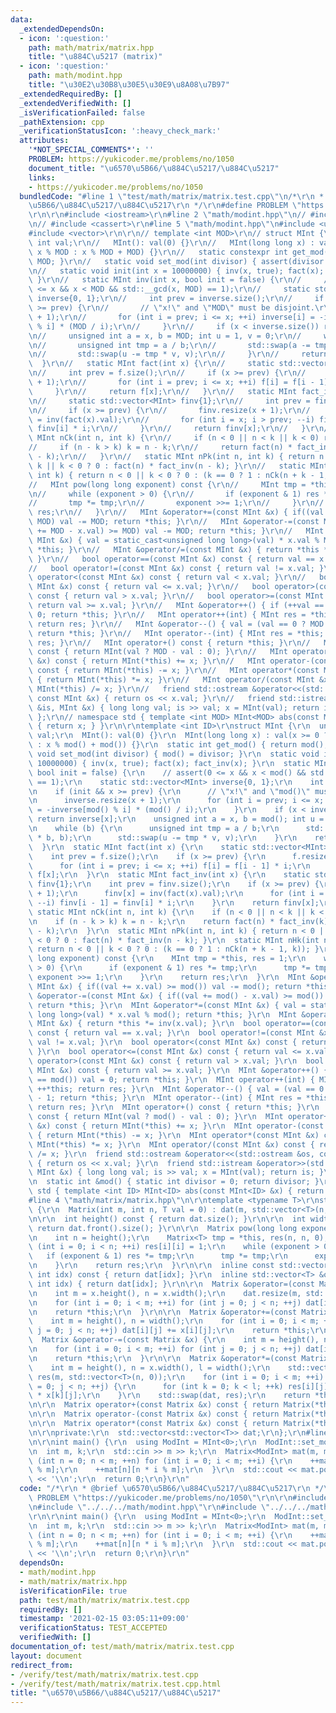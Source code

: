 ```yaml
---
data:
  _extendedDependsOn:
  - icon: ':question:'
    path: math/matrix/matrix.hpp
    title: "\u884C\u5217 (matrix)"
  - icon: ':question:'
    path: math/modint.hpp
    title: "\u30E2\u30B8\u30E5\u30E9\u8A08\u7B97"
  _extendedRequiredBy: []
  _extendedVerifiedWith: []
  _isVerificationFailed: false
  _pathExtension: cpp
  _verificationStatusIcon: ':heavy_check_mark:'
  attributes:
    '*NOT_SPECIAL_COMMENTS*': ''
    PROBLEM: https://yukicoder.me/problems/no/1050
    document_title: "\u6570\u5B66/\u884C\u5217/\u884C\u5217"
    links:
    - https://yukicoder.me/problems/no/1050
  bundledCode: "#line 1 \"test/math/matrix/matrix.test.cpp\"\n/*\r\n * @brief \u6570\
    \u5B66/\u884C\u5217/\u884C\u5217\r\n */\r\n#define PROBLEM \"https://yukicoder.me/problems/no/1050\"\
    \r\n\r\n#include <iostream>\r\n#line 2 \"math/modint.hpp\"\n// #include <algorithm>\r\
    \n// #include <cassert>\r\n#line 5 \"math/modint.hpp\"\n#include <utility>\r\n\
    #include <vector>\r\n\r\n// template <int MOD>\r\n// struct MInt {\r\n//   unsigned\
    \ int val;\r\n//   MInt(): val(0) {}\r\n//   MInt(long long x) : val(x >= 0 ?\
    \ x % MOD : x % MOD + MOD) {}\r\n//   static constexpr int get_mod() { return\
    \ MOD; }\r\n//   static void set_mod(int divisor) { assert(divisor == MOD); }\r\
    \n//   static void init(int x = 10000000) { inv(x, true); fact(x); fact_inv(x);\
    \ }\r\n//   static MInt inv(int x, bool init = false) {\r\n//     // assert(0\
    \ <= x && x < MOD && std::__gcd(x, MOD) == 1);\r\n//     static std::vector<MInt>\
    \ inverse{0, 1};\r\n//     int prev = inverse.size();\r\n//     if (init && x\
    \ >= prev) {\r\n//       // \"x!\" and \"MOD\" must be disjoint.\r\n//       inverse.resize(x\
    \ + 1);\r\n//       for (int i = prev; i <= x; ++i) inverse[i] = -inverse[MOD\
    \ % i] * (MOD / i);\r\n//     }\r\n//     if (x < inverse.size()) return inverse[x];\r\
    \n//     unsigned int a = x, b = MOD; int u = 1, v = 0;\r\n//     while (b) {\r\
    \n//       unsigned int tmp = a / b;\r\n//       std::swap(a -= tmp * b, b);\r\
    \n//       std::swap(u -= tmp * v, v);\r\n//     }\r\n//     return u;\r\n// \
    \  }\r\n//   static MInt fact(int x) {\r\n//     static std::vector<MInt> f{1};\r\
    \n//     int prev = f.size();\r\n//     if (x >= prev) {\r\n//       f.resize(x\
    \ + 1);\r\n//       for (int i = prev; i <= x; ++i) f[i] = f[i - 1] * i;\r\n//\
    \     }\r\n//     return f[x];\r\n//   }\r\n//   static MInt fact_inv(int x) {\r\
    \n//     static std::vector<MInt> finv{1};\r\n//     int prev = finv.size();\r\
    \n//     if (x >= prev) {\r\n//       finv.resize(x + 1);\r\n//       finv[x]\
    \ = inv(fact(x).val);\r\n//       for (int i = x; i > prev; --i) finv[i - 1] =\
    \ finv[i] * i;\r\n//     }\r\n//     return finv[x];\r\n//   }\r\n//   static\
    \ MInt nCk(int n, int k) {\r\n//     if (n < 0 || n < k || k < 0) return 0;\r\n\
    //     if (n - k > k) k = n - k;\r\n//     return fact(n) * fact_inv(k) * fact_inv(n\
    \ - k);\r\n//   }\r\n//   static MInt nPk(int n, int k) { return n < 0 || n <\
    \ k || k < 0 ? 0 : fact(n) * fact_inv(n - k); }\r\n//   static MInt nHk(int n,\
    \ int k) { return n < 0 || k < 0 ? 0 : (k == 0 ? 1 : nCk(n + k - 1, k)); }\r\n\
    //   MInt pow(long long exponent) const {\r\n//     MInt tmp = *this, res = 1;\r\
    \n//     while (exponent > 0) {\r\n//       if (exponent & 1) res *= tmp;\r\n\
    //       tmp *= tmp;\r\n//       exponent >>= 1;\r\n//     }\r\n//     return\
    \ res;\r\n//   }\r\n//   MInt &operator+=(const MInt &x) { if((val += x.val) >=\
    \ MOD) val -= MOD; return *this; }\r\n//   MInt &operator-=(const MInt &x) { if((val\
    \ += MOD - x.val) >= MOD) val -= MOD; return *this; }\r\n//   MInt &operator*=(const\
    \ MInt &x) { val = static_cast<unsigned long long>(val) * x.val % MOD; return\
    \ *this; }\r\n//   MInt &operator/=(const MInt &x) { return *this *= inv(x.val);\
    \ }\r\n//   bool operator==(const MInt &x) const { return val == x.val; }\r\n\
    //   bool operator!=(const MInt &x) const { return val != x.val; }\r\n//   bool\
    \ operator<(const MInt &x) const { return val < x.val; }\r\n//   bool operator<=(const\
    \ MInt &x) const { return val <= x.val; }\r\n//   bool operator>(const MInt &x)\
    \ const { return val > x.val; }\r\n//   bool operator>=(const MInt &x) const {\
    \ return val >= x.val; }\r\n//   MInt &operator++() { if (++val == MOD) val =\
    \ 0; return *this; }\r\n//   MInt operator++(int) { MInt res = *this; ++*this;\
    \ return res; }\r\n//   MInt &operator--() { val = (val == 0 ? MOD : val) - 1;\
    \ return *this; }\r\n//   MInt operator--(int) { MInt res = *this; --*this; return\
    \ res; }\r\n//   MInt operator+() const { return *this; }\r\n//   MInt operator-()\
    \ const { return MInt(val ? MOD - val : 0); }\r\n//   MInt operator+(const MInt\
    \ &x) const { return MInt(*this) += x; }\r\n//   MInt operator-(const MInt &x)\
    \ const { return MInt(*this) -= x; }\r\n//   MInt operator*(const MInt &x) const\
    \ { return MInt(*this) *= x; }\r\n//   MInt operator/(const MInt &x) const { return\
    \ MInt(*this) /= x; }\r\n//   friend std::ostream &operator<<(std::ostream &os,\
    \ const MInt &x) { return os << x.val; }\r\n//   friend std::istream &operator>>(std::istream\
    \ &is, MInt &x) { long long val; is >> val; x = MInt(val); return is; }\r\n//\
    \ };\r\n// namespace std { template <int MOD> MInt<MOD> abs(const MInt<MOD> &x)\
    \ { return x; } }\r\n\r\ntemplate <int ID>\r\nstruct MInt {\r\n  unsigned int\
    \ val;\r\n  MInt(): val(0) {}\r\n  MInt(long long x) : val(x >= 0 ? x % mod()\
    \ : x % mod() + mod()) {}\r\n  static int get_mod() { return mod(); }\r\n  static\
    \ void set_mod(int divisor) { mod() = divisor; }\r\n  static void init(int x =\
    \ 10000000) { inv(x, true); fact(x); fact_inv(x); }\r\n  static MInt inv(int x,\
    \ bool init = false) {\r\n    // assert(0 <= x && x < mod() && std::__gcd(x, mod())\
    \ == 1);\r\n    static std::vector<MInt> inverse{0, 1};\r\n    int prev = inverse.size();\r\
    \n    if (init && x >= prev) {\r\n      // \"x!\" and \"mod()\" must be disjoint.\r\
    \n      inverse.resize(x + 1);\r\n      for (int i = prev; i <= x; ++i) inverse[i]\
    \ = -inverse[mod() % i] * (mod() / i);\r\n    }\r\n    if (x < inverse.size())\
    \ return inverse[x];\r\n    unsigned int a = x, b = mod(); int u = 1, v = 0;\r\
    \n    while (b) {\r\n      unsigned int tmp = a / b;\r\n      std::swap(a -= tmp\
    \ * b, b);\r\n      std::swap(u -= tmp * v, v);\r\n    }\r\n    return u;\r\n\
    \  }\r\n  static MInt fact(int x) {\r\n    static std::vector<MInt> f{1};\r\n\
    \    int prev = f.size();\r\n    if (x >= prev) {\r\n      f.resize(x + 1);\r\n\
    \      for (int i = prev; i <= x; ++i) f[i] = f[i - 1] * i;\r\n    }\r\n    return\
    \ f[x];\r\n  }\r\n  static MInt fact_inv(int x) {\r\n    static std::vector<MInt>\
    \ finv{1};\r\n    int prev = finv.size();\r\n    if (x >= prev) {\r\n      finv.resize(x\
    \ + 1);\r\n      finv[x] = inv(fact(x).val);\r\n      for (int i = x; i > prev;\
    \ --i) finv[i - 1] = finv[i] * i;\r\n    }\r\n    return finv[x];\r\n  }\r\n \
    \ static MInt nCk(int n, int k) {\r\n    if (n < 0 || n < k || k < 0) return 0;\r\
    \n    if (n - k > k) k = n - k;\r\n    return fact(n) * fact_inv(k) * fact_inv(n\
    \ - k);\r\n  }\r\n  static MInt nPk(int n, int k) { return n < 0 || n < k || k\
    \ < 0 ? 0 : fact(n) * fact_inv(n - k); }\r\n  static MInt nHk(int n, int k) {\
    \ return n < 0 || k < 0 ? 0 : (k == 0 ? 1 : nCk(n + k - 1, k)); }\r\n  MInt pow(long\
    \ long exponent) const {\r\n    MInt tmp = *this, res = 1;\r\n    while (exponent\
    \ > 0) {\r\n      if (exponent & 1) res *= tmp;\r\n      tmp *= tmp;\r\n     \
    \ exponent >>= 1;\r\n    }\r\n    return res;\r\n  }\r\n  MInt &operator+=(const\
    \ MInt &x) { if((val += x.val) >= mod()) val -= mod(); return *this; }\r\n  MInt\
    \ &operator-=(const MInt &x) { if((val += mod() - x.val) >= mod()) val -= mod();\
    \ return *this; }\r\n  MInt &operator*=(const MInt &x) { val = static_cast<unsigned\
    \ long long>(val) * x.val % mod(); return *this; }\r\n  MInt &operator/=(const\
    \ MInt &x) { return *this *= inv(x.val); }\r\n  bool operator==(const MInt &x)\
    \ const { return val == x.val; }\r\n  bool operator!=(const MInt &x) const { return\
    \ val != x.val; }\r\n  bool operator<(const MInt &x) const { return val < x.val;\
    \ }\r\n  bool operator<=(const MInt &x) const { return val <= x.val; }\r\n  bool\
    \ operator>(const MInt &x) const { return val > x.val; }\r\n  bool operator>=(const\
    \ MInt &x) const { return val >= x.val; }\r\n  MInt &operator++() { if (++val\
    \ == mod()) val = 0; return *this; }\r\n  MInt operator++(int) { MInt res = *this;\
    \ ++*this; return res; }\r\n  MInt &operator--() { val = (val == 0 ? mod() : val)\
    \ - 1; return *this; }\r\n  MInt operator--(int) { MInt res = *this; --*this;\
    \ return res; }\r\n  MInt operator+() const { return *this; }\r\n  MInt operator-()\
    \ const { return MInt(val ? mod() - val : 0); }\r\n  MInt operator+(const MInt\
    \ &x) const { return MInt(*this) += x; }\r\n  MInt operator-(const MInt &x) const\
    \ { return MInt(*this) -= x; }\r\n  MInt operator*(const MInt &x) const { return\
    \ MInt(*this) *= x; }\r\n  MInt operator/(const MInt &x) const { return MInt(*this)\
    \ /= x; }\r\n  friend std::ostream &operator<<(std::ostream &os, const MInt &x)\
    \ { return os << x.val; }\r\n  friend std::istream &operator>>(std::istream &is,\
    \ MInt &x) { long long val; is >> val; x = MInt(val); return is; }\r\nprivate:\r\
    \n  static int &mod() { static int divisor = 0; return divisor; }\r\n};\r\nnamespace\
    \ std { template <int ID> MInt<ID> abs(const MInt<ID> &x) { return x; } }\r\n\
    #line 4 \"math/matrix/matrix.hpp\"\n\r\ntemplate <typename T>\r\nstruct Matrix\
    \ {\r\n  Matrix(int m, int n, T val = 0) : dat(m, std::vector<T>(n, val)) {}\r\
    \n\r\n  int height() const { return dat.size(); }\r\n\r\n  int width() const {\
    \ return dat.front().size(); }\r\n\r\n  Matrix pow(long long exponent) const {\r\
    \n    int n = height();\r\n    Matrix<T> tmp = *this, res(n, n, 0);\r\n    for\
    \ (int i = 0; i < n; ++i) res[i][i] = 1;\r\n    while (exponent > 0) {\r\n   \
    \   if (exponent & 1) res *= tmp;\r\n      tmp *= tmp;\r\n      exponent >>= 1;\r\
    \n    }\r\n    return res;\r\n  }\r\n\r\n  inline const std::vector<T> &operator[](const\
    \ int idx) const { return dat[idx]; }\r\n  inline std::vector<T> &operator[](const\
    \ int idx) { return dat[idx]; }\r\n\r\n  Matrix &operator=(const Matrix &x) {\r\
    \n    int m = x.height(), n = x.width();\r\n    dat.resize(m, std::vector<T>(n));\r\
    \n    for (int i = 0; i < m; ++i) for (int j = 0; j < n; ++j) dat[i][j] = x[i][j];\r\
    \n    return *this;\r\n  }\r\n\r\n  Matrix &operator+=(const Matrix &x) {\r\n\
    \    int m = height(), n = width();\r\n    for (int i = 0; i < m; ++i) for (int\
    \ j = 0; j < n; ++j) dat[i][j] += x[i][j];\r\n    return *this;\r\n  }\r\n\r\n\
    \  Matrix &operator-=(const Matrix &x) {\r\n    int m = height(), n = width();\r\
    \n    for (int i = 0; i < m; ++i) for (int j = 0; j < n; ++j) dat[i][j] -= x[i][j];\r\
    \n    return *this;\r\n  }\r\n\r\n  Matrix &operator*=(const Matrix &x) {\r\n\
    \    int m = height(), n = x.width(), l = width();\r\n    std::vector<std::vector<T>>\
    \ res(m, std::vector<T>(n, 0));\r\n    for (int i = 0; i < m; ++i) for (int j\
    \ = 0; j < n; ++j) {\r\n      for (int k = 0; k < l; ++k) res[i][j] += dat[i][k]\
    \ * x[k][j];\r\n    }\r\n    std::swap(dat, res);\r\n    return *this;\r\n  }\r\
    \n\r\n  Matrix operator+(const Matrix &x) const { return Matrix(*this) += x; }\r\
    \n\r\n  Matrix operator-(const Matrix &x) const { return Matrix(*this) -= x; }\r\
    \n\r\n  Matrix operator*(const Matrix &x) const { return Matrix(*this) *= x; }\r\
    \n\r\nprivate:\r\n  std::vector<std::vector<T>> dat;\r\n};\r\n#line 9 \"test/math/matrix/matrix.test.cpp\"\
    \n\r\nint main() {\r\n  using ModInt = MInt<0>;\r\n  ModInt::set_mod(1000000007);\r\
    \n  int m, k;\r\n  std::cin >> m >> k;\r\n  Matrix<ModInt> mat(m, m);\r\n  for\
    \ (int n = 0; n < m; ++n) for (int i = 0; i < m; ++i) {\r\n    ++mat[n][(n + i)\
    \ % m];\r\n    ++mat[n][n * i % m];\r\n  }\r\n  std::cout << mat.pow(k)[0][0]\
    \ << '\\n';\r\n  return 0;\r\n}\r\n"
  code: "/*\r\n * @brief \u6570\u5B66/\u884C\u5217/\u884C\u5217\r\n */\r\n#define\
    \ PROBLEM \"https://yukicoder.me/problems/no/1050\"\r\n\r\n#include <iostream>\r\
    \n#include \"../../../math/modint.hpp\"\r\n#include \"../../../math/matrix/matrix.hpp\"\
    \r\n\r\nint main() {\r\n  using ModInt = MInt<0>;\r\n  ModInt::set_mod(1000000007);\r\
    \n  int m, k;\r\n  std::cin >> m >> k;\r\n  Matrix<ModInt> mat(m, m);\r\n  for\
    \ (int n = 0; n < m; ++n) for (int i = 0; i < m; ++i) {\r\n    ++mat[n][(n + i)\
    \ % m];\r\n    ++mat[n][n * i % m];\r\n  }\r\n  std::cout << mat.pow(k)[0][0]\
    \ << '\\n';\r\n  return 0;\r\n}\r\n"
  dependsOn:
  - math/modint.hpp
  - math/matrix/matrix.hpp
  isVerificationFile: true
  path: test/math/matrix/matrix.test.cpp
  requiredBy: []
  timestamp: '2021-02-15 03:05:11+09:00'
  verificationStatus: TEST_ACCEPTED
  verifiedWith: []
documentation_of: test/math/matrix/matrix.test.cpp
layout: document
redirect_from:
- /verify/test/math/matrix/matrix.test.cpp
- /verify/test/math/matrix/matrix.test.cpp.html
title: "\u6570\u5B66/\u884C\u5217/\u884C\u5217"
---
```

